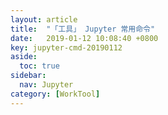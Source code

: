 ```yaml
---
layout: article
title:  "「工具」 Jupyter 常用命令"
date:   2019-01-12 10:08:40 +0800
key: jupyter-cmd-20190112
aside:
  toc: true
sidebar:
  nav: Jupyter
category: [WorkTool]
---
```

